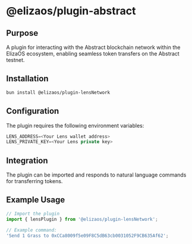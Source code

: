 # @elizaos/plugin-abstract

## Purpose
A plugin for interacting with the Abstract blockchain network within the ElizaOS ecosystem, enabling seamless token transfers on the Abstract testnet.

## Installation
```bash
bun install @elizaos/plugin-lensNetwork
```

## Configuration
The plugin requires the following environment variables:
```typescript
LENS_ADDRESS=<Your Lens wallet address>
LENS_PRIVATE_KEY=<Your Lens private key>
```

## Integration
The plugin can be imported and responds to natural language commands for transferring tokens.

## Example Usage
```typescript
// Import the plugin
import { lensPlugin } from '@elizaos/plugin-lensNetwork';

// Example command:
'Send 1 Grass to 0xCCa8009f5e09F8C5dB63cb0031052F9CB635Af62';
```
